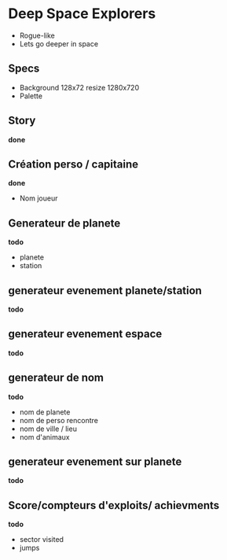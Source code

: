 # Deep Space Explorers
- Rogue-like
- Lets go deeper in space

## Specs
- Background 128x72 resize 1280x720
- Palette  

## Story
**done**

## Création perso / capitaine
**done**
- Nom joueur

## Generateur de planete
**todo**
- planete
- station

## generateur evenement planete/station
**todo**

## generateur evenement espace
**todo**

## generateur de nom
**todo**
- nom de planete
- nom de perso rencontre
- nom de ville / lieu
- nom d'animaux
## generateur evenement sur planete
**todo**

## Score/compteurs d'exploits/ achievments
**todo**
- sector visited
- jumps
